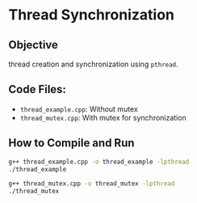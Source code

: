 # Thread Synchronization

## Objective
thread creation and synchronization using `pthread`.

## Code Files:
- `thread_example.cpp`: Without mutex
- `thread_mutex.cpp`: With mutex for synchronization

## How to Compile and Run

```bash
g++ thread_example.cpp -o thread_example -lpthread
./thread_example

g++ thread_mutex.cpp -o thread_mutex -lpthread
./thread_mutex
